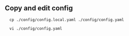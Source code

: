## Copy and edit config

```shell
  cp ./config/config.local.yaml ./config/config.yaml
```

```shell
  vi ./config/config.yaml
```